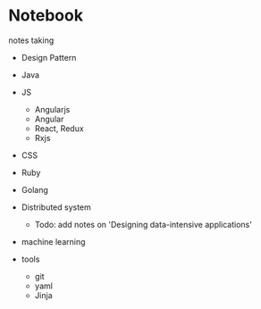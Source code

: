 # Notebook

notes taking

* Design Pattern
* Java
* JS
  * Angularjs
  * Angular
  * React, Redux
  * Rxjs

* CSS
* Ruby
* Golang
* Distributed system
    * Todo: add notes on 'Designing data-intensive applications'

* machine learning
* tools
  * git
  * yaml
  * Jinja

